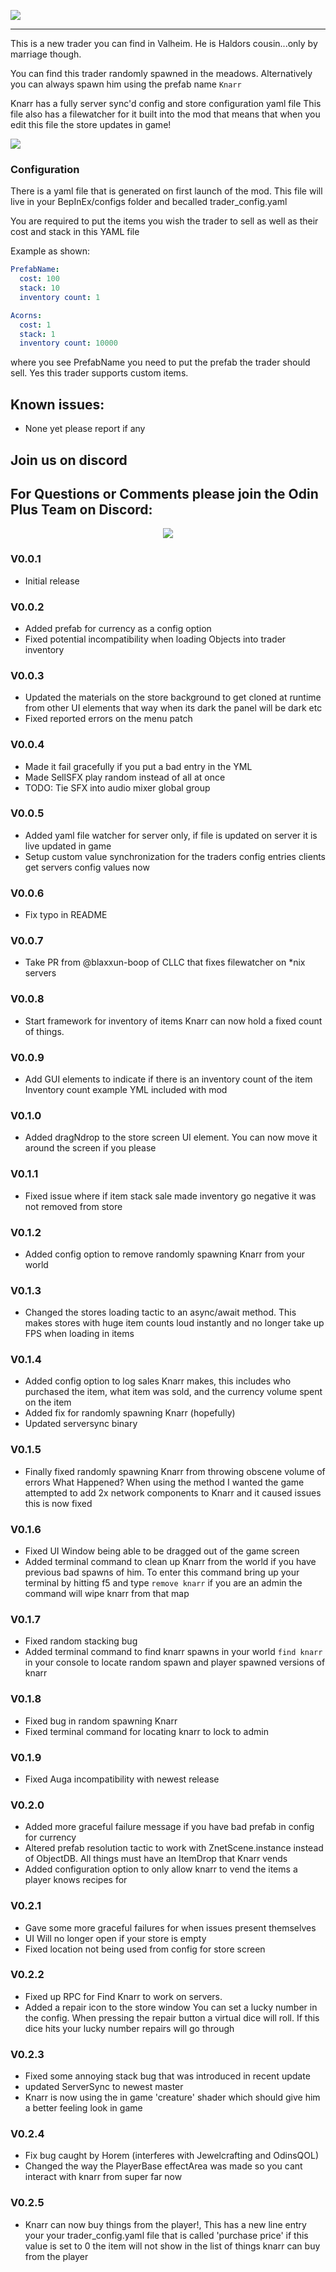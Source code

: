 
![](https://github.com/sbtoonz/Trader_2.0/raw/master/Images/Knarr.png)
****

This is a new trader you can find in Valheim. He is Haldors cousin...only by marriage though. 

You can find this trader randomly spawned in the meadows. Alternatively you can always spawn him using the prefab name
``Knarr``

Knarr has a fully server sync'd config and store configuration yaml file
This file also has a filewatcher for it built into the mod
that means that when you edit this file the store updates in game!


![](https://github.com/sbtoonz/Trader_2.0/raw/master/Images/ezgif.com-gif-maker%20(3).gif)
### Configuration

There is a yaml file that is generated on first launch of the mod. This file will live in your BepInEx/configs folder and becalled trader_config.yaml

You are required to put the items you wish the trader to sell as well as their cost and stack in this YAML file 

Example as shown:
```yaml
PrefabName:
  cost: 100
  stack: 10
  inventory count: 1

Acorns:
  cost: 1 
  stack: 1
  inventory count: 10000
```

where you see PrefabName you need to put the prefab the trader should sell. Yes this trader supports custom items.


## Known issues:
* None yet please report if any

## Join us on discord

<p align="center"><h2>For Questions or Comments please join the Odin Plus Team on Discord:</h2></p>

<p align="center"><a href="https://discord.gg/mbkPcvu9ax"><img src="https://i.imgur.com/Ji3u63C.png"></a></p>


### V0.0.1
* Initial release

### V0.0.2
* Added prefab for currency as a config option
* Fixed potential incompatibility when loading Objects into trader inventory

### V0.0.3
* Updated the materials on the store background to get cloned at runtime from other UI elements that way when its dark the panel will be dark etc
* Fixed reported errors on the menu patch


### V0.0.4
* Made it fail gracefully if you put a bad entry in the YML
* Made SellSFX play random instead of all at once
* TODO: Tie SFX into audio mixer global group


### V0.0.5
* Added yaml file watcher for server only, if file is updated on server it is live updated in game
* Setup custom value synchronization for the traders config entries clients get servers config values now

### V0.0.6
* Fix typo in README

### V0.0.7
* Take PR from @blaxxun-boop of CLLC that fixes filewatcher on *nix servers 


### V0.0.8
* Start framework for inventory of items Knarr can now hold a fixed count of things.

### V0.0.9
* Add GUI elements to indicate if there is an inventory count of the item Inventory count example YML included with mod

### V0.1.0
* Added dragNdrop to the store screen UI element. You can now move it around the screen if you please

### V0.1.1
* Fixed issue where if item stack sale made inventory go negative it was not removed from store

### V0.1.2 
* Added config option to remove randomly spawning Knarr from your world

### V0.1.3
* Changed the stores loading tactic to an async/await method. This makes stores with huge item counts loud instantly and no longer take up FPS when loading in items

### V0.1.4
* Added config option to log sales Knarr makes, this includes who purchased the item, what item was sold, and the currency volume spent on the item
* Added fix for randomly spawning Knarr (hopefully)
* Updated serversync binary

### V0.1.5
* Finally fixed randomly spawning Knarr from throwing obscene volume of errors What Happened? When using the method I wanted the game attempted to add 2x network components to Knarr and it caused issues this is now fixed

### V0.1.6
* Fixed UI Window being able to be dragged out of the game screen
* Added terminal command to clean up Knarr from the world if you have previous bad spawns of him. To enter this command bring up your terminal by hitting f5 and type `remove knarr` if you are an admin the command will wipe knarr from that map

### V0.1.7
* Fixed random stacking bug 
* Added terminal command to find knarr spawns in your world `find knarr` in your console to locate random spawn and player spawned versions of knarr

### V0.1.8
* Fixed bug in random spawning Knarr
* Fixed terminal command for locating knarr to lock to admin

### V0.1.9
* Fixed Auga incompatibility with newest release

### V0.2.0
* Added more graceful failure message if you have bad prefab in config for currency
* Altered prefab resolution tactic to work with ZnetScene.instance instead of ObjectDB. All things must have an ItemDrop that Knarr vends
* Added configuration option to only allow knarr to vend the items a player knows recipes for

### V0.2.1
* Gave some more graceful failures for when issues present themselves 
* UI Will no longer open if your store is empty
* Fixed location not being used from config for store screen 

### V0.2.2
* Fixed up RPC for Find Knarr to work on servers.
* Added a repair icon to the store window You can set a lucky number in the config. When pressing the repair button a virtual dice will roll. If this dice hits your lucky number repairs will go through


### V0.2.3
* Fixed some annoying stack bug that was introduced in recent update 
* updated ServerSync to newest master 
* Knarr is now using the in game 'creature' shader which should give him a better feeling look in game

### V0.2.4
* Fix bug caught by Horem (interferes with Jewelcrafting and OdinsQOL)
* Changed the way the PlayerBase effectArea was made so you cant interact with knarr from super far now 

### V0.2.5
* Knarr can now buy things from the player!, This has a new line entry your your trader_config.yaml file that is called 'purchase price' if this value is set to 0 the item will not show in the list of things knarr can buy from the player